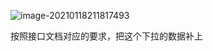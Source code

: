 ![image-20210118211817493](https://gitee.com/wu_kang0718/image/raw/master//20210118211819332.png)

按照接口文档对应的要求，把这个下拉的数据补上

